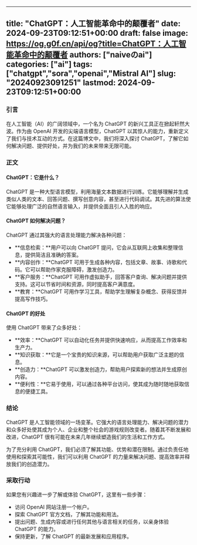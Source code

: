 
---
title: "ChatGPT：人工智能革命中的颠覆者"
date: 2024-09-23T09:12:51+00:00
draft: false
image: https://og.g0f.cn/api/og?title=ChatGPT：人工智能革命中的颠覆者
authors: ["naiveのai"]
categories: ["ai"]
tags: ["chatgpt","sora","openai","Mistral AI"]
slug: "20240923091251"
lastmod: 2024-09-23T09:12:51+00:00
---
### 引言

在人工智能（AI）的广阔领域中，一个名为 ChatGPT 的新兴工具正在掀起轩然大波。作为由 OpenAI 开发的尖端语言模型，ChatGPT 以其惊人的能力，重新定义了我们与技术互动的方式。在这篇博文中，我们将深入探讨 ChatGPT，了解它如何解决问题、提供好处，并为我们的未来带来无限可能。

### 正文

#### ChatGPT：它是什么？

ChatGPT 是一种大型语言模型，利用海量文本数据进行训练。它能够理解并生成类似人类的文本、回答问题、撰写创意内容，甚至进行代码调试。其先进的算法使它能够处理广泛的自然语言输入，并提供全面且引人入胜的响应。

#### ChatGPT 如何解决问题？

ChatGPT 通过其强大的语言处理能力解决各种问题：

- **信息检索：**用户可以向 ChatGPT 提问，它会从互联网上收集和整理信息，提供简洁且准确的答案。
- **内容创作：**ChatGPT 可用于生成各种内容，包括文章、故事、诗歌和代码。它可以帮助作家克服障碍，激发创造力。
- **客户服务：**ChatGPT 可用作虚拟助手，回答客户查询、解决问题并提供支持。这可以节省时间和资源，同时提高客户满意度。
- **教育：**ChatGPT 可用作学习工具，帮助学生理解复杂概念、获得反馈并提高写作技巧。

#### ChatGPT 的好处

使用 ChatGPT 带来了众多好处：

- **效率：**ChatGPT 可以自动化任务并提供快速响应，从而提高工作效率和生产力。
- **知识获取：**它是一个宝贵的知识来源，可以帮助用户获取广泛主题的信息。
- **创造力：**ChatGPT 可以激发创造力，帮助用户探索新的想法并生成原创内容。
- **便利性：**它易于使用，可以通过各种平台访问，使其成为随时随地获取信息的便捷工具。

### 结论

ChatGPT 是人工智能领域的一场变革。它强大的语言处理能力、解决问题的潜力和众多好处使其成为个人、企业和整个社会的游戏规则改变者。随着其不断发展和改进，ChatGPT 很有可能在未来几年继续塑造我们的生活和工作方式。

为了充分利用 ChatGPT，我们必须了解其功能、优势和潜在限制。通过负责任地使用和探索其可能性，我们可以利用 ChatGPT 的力量来解决问题、提高效率并释放我们的创造潜力。

### 采取行动

如果您有兴趣进一步了解或体验 ChatGPT，这里有一些步骤：

- 访问 OpenAI 网站注册一个帐户。
- 探索 ChatGPT 官方文档，了解其功能和用法。
- 提出问题、生成内容或进行任何其他与语言相关的任务，以亲身体验 ChatGPT 的能力。
- 保持更新，了解 ChatGPT 的最新发展和应用程序。